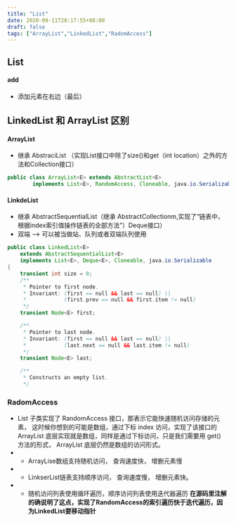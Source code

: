 ```yaml
---
title: "List"
date: 2020-09-11T20:17:55+08:00
draft: false
tags: ["ArrayList","LinkedList","RadomAccess"]
---
```

## List
#### add
- 添加元素在右边（最后）
## LinkedList 和 ArrayList 区别
#### ArrayList
- 继承 AbstraciList （实现List接口中除了size()和get（int location）之外的方法和Collection接口）
```java
public class ArrayList<E> extends AbstractList<E>
        implements List<E>, RandomAccess, Cloneable, java.io.Serializable{
```
#### LinkdeList
- 继承 AbstractSequentialList（继承 AbstractCollectionm,实现了“链表中，根据index索引值操作链表的全部方法”）Deque接口）
- 双端 --> 可以被当做站、队列或者双端队列使用
```java
public class LinkedList<E>
    extends AbstractSequentialList<E>
    implements List<E>, Deque<E>, Cloneable, java.io.Serializable
{
    transient int size = 0;
    /**
     * Pointer to first node.
     * Invariant: (first == null && last == null) ||
     *            (first.prev == null && first.item != null)
     */
    transient Node<E> first;

    /**
     * Pointer to last node.
     * Invariant: (first == null && last == null) ||
     *            (last.next == null && last.item != null)
     */
    transient Node<E> last;

    /**
     * Constructs an empty list.
     */
```
### RadomAccess
- List 子类实现了 RandomAccess 接口，那表示它能快速随机访问存储的元素， 这时候你想到的可能是数组，通过下标 index 访问，实现了该接口的 ArrayList 底层实现就是数组，同样是通过下标访问，只是我们需要用 get() 方法的形式， ArrayList 底层仍然是数组的访问形式。
- - ArrayLise数组支持随机访问， 查询速度快， 增删元素慢
- - LinkserList链表支持顺序访问， 查询速度慢， 增删元素快。
- - 随机访问列表使用循环遍历，顺序访问列表使用迭代器遍历
**在源码里注解的确说明了这点，实现了RandomAccess的索引遍历快于迭代遍历，因为LinkedList要移动指针**
